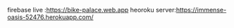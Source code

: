 firebase live :https://bike-palace.web.app
heoroku server:https://immense-oasis-52476.herokuapp.com/
